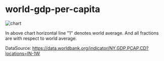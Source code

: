 # world-gdp-per-capita
![chart](https://user-images.githubusercontent.com/2527354/183448776-bf3fd616-17d5-4b10-9ca4-51847e2200be.png)

In above chart horizontal line "1" denotes world average. And all fractions are with respect to world average.

DataSource: https://data.worldbank.org/indicator/NY.GDP.PCAP.CD?locations=IN-1W

